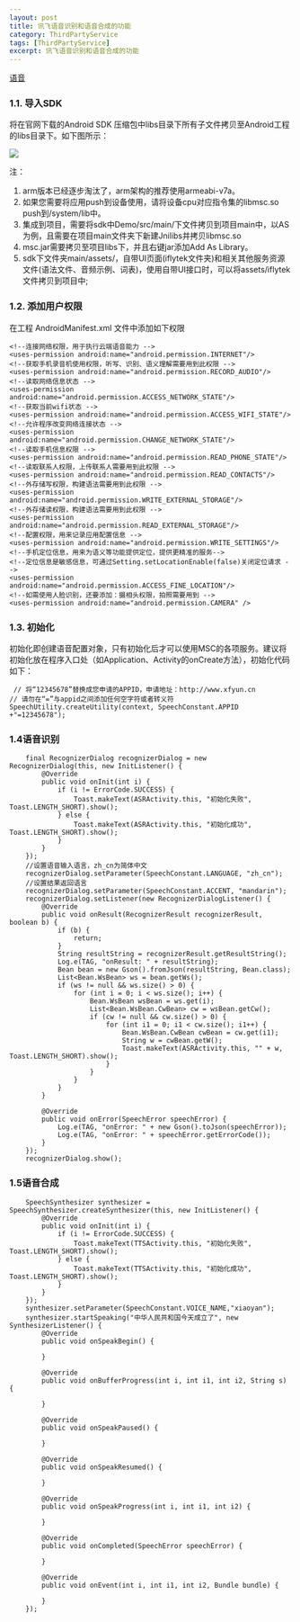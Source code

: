 ```yaml
---
layout: post
title: 讯飞语音识别和语音合成的功能
category: ThirdPartyService
tags: [ThirdPartyService]
excerpt: 讯飞语音识别和语音合成的功能
---
```


[语音](https://github.com/uncleleonfan/XunFeiDemo)

### 1.1. 导入SDK ###

将在官网下载的Android SDK 压缩包中libs目录下所有子文件拷贝至Android工程的libs目录下。如下图所示：

![](https://www.xfyun.cn/doc/old_imges/msc_android_image/2.png)

注：

1. arm版本已经逐步淘汰了，arm架构的推荐使用armeabi-v7a。
1. 如果您需要将应用push到设备使用，请将设备cpu对应指令集的libmsc.so push到/system/lib中。
1. 集成到项目，需要将sdk中Demo/src/main/下文件拷贝到项目main中，以AS为例，且需要在项目main文件夹下新建Jnilibs并拷贝libmsc.so
1. msc.jar需要拷贝至项目libs下，并且右键jar添加Add As Library。
1. sdk下文件夹main/assets/，自带UI页面(iflytek文件夹)和相关其他服务资源文件(语法文件、音频示例、词表)，使用自带UI接口时，可以将assets/iflytek文件拷贝到项目中;


### 1.2. 添加用户权限 ###

在工程 AndroidManifest.xml 文件中添加如下权限

	<!--连接网络权限，用于执行云端语音能力 -->
	<uses-permission android:name="android.permission.INTERNET"/>
	<!--获取手机录音机使用权限，听写、识别、语义理解需要用到此权限 -->
	<uses-permission android:name="android.permission.RECORD_AUDIO"/>
	<!--读取网络信息状态 -->
	<uses-permission android:name="android.permission.ACCESS_NETWORK_STATE"/>
	<!--获取当前wifi状态 -->
	<uses-permission android:name="android.permission.ACCESS_WIFI_STATE"/>
	<!--允许程序改变网络连接状态 -->
	<uses-permission android:name="android.permission.CHANGE_NETWORK_STATE"/>
	<!--读取手机信息权限 -->
	<uses-permission android:name="android.permission.READ_PHONE_STATE"/>
	<!--读取联系人权限，上传联系人需要用到此权限 -->
	<uses-permission android:name="android.permission.READ_CONTACTS"/>
	<!--外存储写权限，构建语法需要用到此权限 -->
	<uses-permission android:name="android.permission.WRITE_EXTERNAL_STORAGE"/>
	<!--外存储读权限，构建语法需要用到此权限 -->
	<uses-permission android:name="android.permission.READ_EXTERNAL_STORAGE"/>
	<!--配置权限，用来记录应用配置信息 -->
	<uses-permission android:name="android.permission.WRITE_SETTINGS"/>
	<!--手机定位信息，用来为语义等功能提供定位，提供更精准的服务-->
	<!--定位信息是敏感信息，可通过Setting.setLocationEnable(false)关闭定位请求 -->
	<uses-permission android:name="android.permission.ACCESS_FINE_LOCATION"/>
	<!--如需使用人脸识别，还要添加：摄相头权限，拍照需要用到 -->
	<uses-permission android:name="android.permission.CAMERA" />

### 1.3. 初始化 ###

初始化即创建语音配置对象，只有初始化后才可以使用MSC的各项服务。建议将初始化放在程序入口处（如Application、Activity的onCreate方法），初始化代码如下：

	 // 将“12345678”替换成您申请的APPID，申请地址：http://www.xfyun.cn
	// 请勿在“=”与appid之间添加任何空字符或者转义符
	SpeechUtility.createUtility(context, SpeechConstant.APPID +"=12345678");

### 1.4语音识别 ###

        final RecognizerDialog recognizerDialog = new RecognizerDialog(this, new InitListener() {
            @Override
            public void onInit(int i) {
                if (i != ErrorCode.SUCCESS) {
                    Toast.makeText(ASRActivity.this, "初始化失败", Toast.LENGTH_SHORT).show();
                } else {
                    Toast.makeText(ASRActivity.this, "初始化成功", Toast.LENGTH_SHORT).show();
                }
            }
        });
        //设置语音输入语言，zh_cn为简体中文
        recognizerDialog.setParameter(SpeechConstant.LANGUAGE, "zh_cn");
        //设置结果返回语言
        recognizerDialog.setParameter(SpeechConstant.ACCENT, "mandarin");
        recognizerDialog.setListener(new RecognizerDialogListener() {
            @Override
            public void onResult(RecognizerResult recognizerResult, boolean b) {
                if (b) {
                    return;
                }
                String resultString = recognizerResult.getResultString();
                Log.e(TAG, "onResult: " + resultString);
                Bean bean = new Gson().fromJson(resultString, Bean.class);
                List<Bean.WsBean> ws = bean.getWs();
                if (ws != null && ws.size() > 0) {
                    for (int i = 0; i < ws.size(); i++) {
                        Bean.WsBean wsBean = ws.get(i);
                        List<Bean.WsBean.CwBean> cw = wsBean.getCw();
                        if (cw != null && cw.size() > 0) {
                            for (int i1 = 0; i1 < cw.size(); i1++) {
                                Bean.WsBean.CwBean cwBean = cw.get(i1);
                                String w = cwBean.getW();
                                Toast.makeText(ASRActivity.this, "" + w, Toast.LENGTH_SHORT).show();
                            }
                        }
                    }
                }
            }

            @Override
            public void onError(SpeechError speechError) {
                Log.e(TAG, "onError: " + new Gson().toJson(speechError));
                Log.e(TAG, "onError: " + speechError.getErrorCode());
            }
        });
        recognizerDialog.show();

### 1.5语音合成  ###


        SpeechSynthesizer synthesizer = SpeechSynthesizer.createSynthesizer(this, new InitListener() {
            @Override
            public void onInit(int i) {
                if (i != ErrorCode.SUCCESS) {
                    Toast.makeText(TTSActivity.this, "初始化失败", Toast.LENGTH_SHORT).show();
                } else {
                    Toast.makeText(TTSActivity.this, "初始化成功", Toast.LENGTH_SHORT).show();
                }
            }
        });
        synthesizer.setParameter(SpeechConstant.VOICE_NAME,"xiaoyan");
        synthesizer.startSpeaking("中华人民共和国今天成立了", new SynthesizerListener() {
            @Override
            public void onSpeakBegin() {

            }

            @Override
            public void onBufferProgress(int i, int i1, int i2, String s) {

            }

            @Override
            public void onSpeakPaused() {

            }

            @Override
            public void onSpeakResumed() {

            }

            @Override
            public void onSpeakProgress(int i, int i1, int i2) {

            }

            @Override
            public void onCompleted(SpeechError speechError) {

            }

            @Override
            public void onEvent(int i, int i1, int i2, Bundle bundle) {

            }
        });